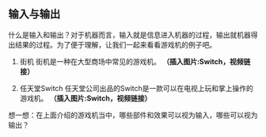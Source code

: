 ## 输入与输出

什么是输入和输出？对于机器而言，输入就是信息进入机器的过程，输出就机器得出结果的过程。为了便于理解，让我们一起来看看游戏机的例子吧。

1. 街机
街机是一种在大型商场中常见的游戏机。
**（插入图片:Switch，视频链接）**

2. 任天堂Switch
任天堂公司出品的Switch是一款可以在电视上玩和掌上操作的游戏机。
**（插入图片:Switch，视频链接）**

想一想：在上面介绍的游戏机当中，哪些部件和效果可以视为输入，哪些可以视为输出？

















